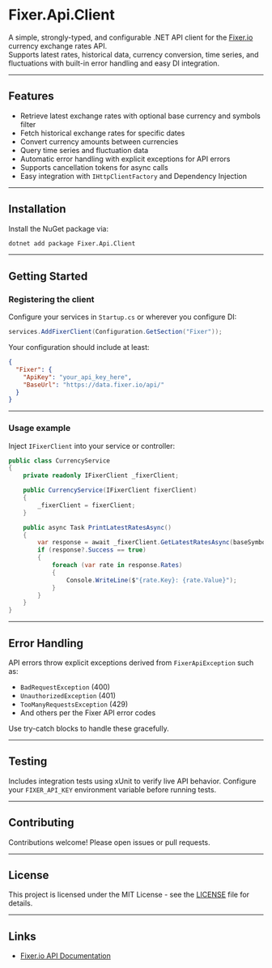 # Fixer.Api.Client

A simple, strongly-typed, and configurable .NET API client for the [Fixer.io](https://fixer.io) currency exchange rates API.  
Supports latest rates, historical data, currency conversion, time series, and fluctuations with built-in error handling and easy DI integration.

---

## Features

- Retrieve latest exchange rates with optional base currency and symbols filter  
- Fetch historical exchange rates for specific dates  
- Convert currency amounts between currencies  
- Query time series and fluctuation data  
- Automatic error handling with explicit exceptions for API errors  
- Supports cancellation tokens for async calls  
- Easy integration with `IHttpClientFactory` and Dependency Injection

---

## Installation

Install the NuGet package via:

```bash
dotnet add package Fixer.Api.Client
````

---

## Getting Started

### Registering the client

Configure your services in `Startup.cs` or wherever you configure DI:

```csharp
services.AddFixerClient(Configuration.GetSection("Fixer"));
```

Your configuration should include at least:

```json
{
  "Fixer": {
    "ApiKey": "your_api_key_here",
    "BaseUrl": "https://data.fixer.io/api/"
  }
}
```

---

### Usage example

Inject `IFixerClient` into your service or controller:

```csharp
public class CurrencyService
{
    private readonly IFixerClient _fixerClient;

    public CurrencyService(IFixerClient fixerClient)
    {
        _fixerClient = fixerClient;
    }

    public async Task PrintLatestRatesAsync()
    {
        var response = await _fixerClient.GetLatestRatesAsync(baseSymbol: "EUR", symbols: new[] { "USD", "GBP" });
        if (response?.Success == true)
        {
            foreach (var rate in response.Rates)
            {
                Console.WriteLine($"{rate.Key}: {rate.Value}");
            }
        }
    }
}
```

---

## Error Handling

API errors throw explicit exceptions derived from `FixerApiException` such as:

* `BadRequestException` (400)
* `UnauthorizedException` (401)
* `TooManyRequestsException` (429)
* And others per the Fixer API error codes

Use try-catch blocks to handle these gracefully.

---

## Testing

Includes integration tests using xUnit to verify live API behavior.
Configure your `FIXER_API_KEY` environment variable before running tests.

---

## Contributing

Contributions welcome! Please open issues or pull requests.

---

## License

This project is licensed under the MIT License - see the [LICENSE](LICENSE) file for details.

---

## Links

* [Fixer.io API Documentation](https://fixer.io/documentation)
